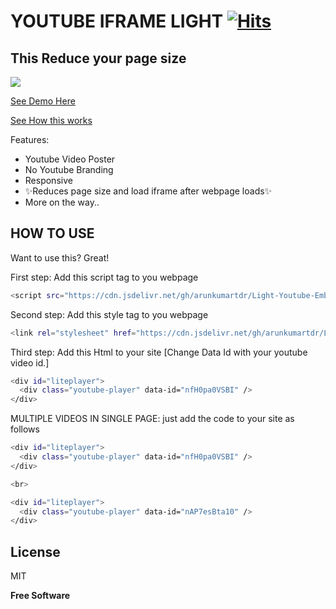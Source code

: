 # YOUTUBE IFRAME LIGHT [![Hits](https://hits.seeyoufarm.com/api/count/incr/badge.svg?url=https%3A%2F%2Fgithub.com%2Farunkumartdr%2FLight-Youtube-Embed&count_bg=%2331349A&title_bg=%23555555&icon=&icon_color=%23E7E7E7&title=hits&edge_flat=true)](https://hits.seeyoufarm.com)
## This Reduce your page size

[![](https://data.jsdelivr.com/v1/package/gh/arunkumartdr/Light-Youtube-Embed/badge)](https://www.jsdelivr.com/package/gh/arunkumartdr/Light-Youtube-Embed)

[See Demo Here](https://arunkumartdr.github.io/Light-Youtube-Embed/)

[See How this works](https://www.labnol.org/internet/light-youtube-embeds/27941/)

Features:
- Youtube Video Poster
- No Youtube Branding
- Responsive
- ✨Reduces page size and load iframe after webpage loads✨
- More on the way..

## HOW TO USE

Want to use this? Great!

First step: Add this script tag to you webpage

```sh
<script src="https://cdn.jsdelivr.net/gh/arunkumartdr/Light-Youtube-Embed@1.0.0/youtube-light.min.js"></script>
```

Second step: Add this style tag to you webpage

```sh
<link rel="stylesheet" href="https://cdn.jsdelivr.net/gh/arunkumartdr/Light-Youtube-Embed@1.0.0/youtube-light.min.css">
```

Third step: Add this Html to your site [Change Data Id with your youtube video id.]

```sh
<div id="liteplayer">
  <div class="youtube-player" data-id="nfH0pa0VSBI" /> 
</div>
```

MULTIPLE VIDEOS IN SINGLE PAGE: just add the code to your site as follows

```sh
<div id="liteplayer">
  <div class="youtube-player" data-id="nfH0pa0VSBI" /> 
</div>

<br>

<div id="liteplayer">
  <div class="youtube-player" data-id="nAP7esBta10" /> 
</div>
```

## License

MIT

**Free Software**
